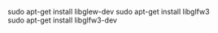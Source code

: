 
sudo apt-get install libglew-dev
sudo apt-get install libglfw3                                                                                                                            
sudo apt-get install libglfw3-dev
